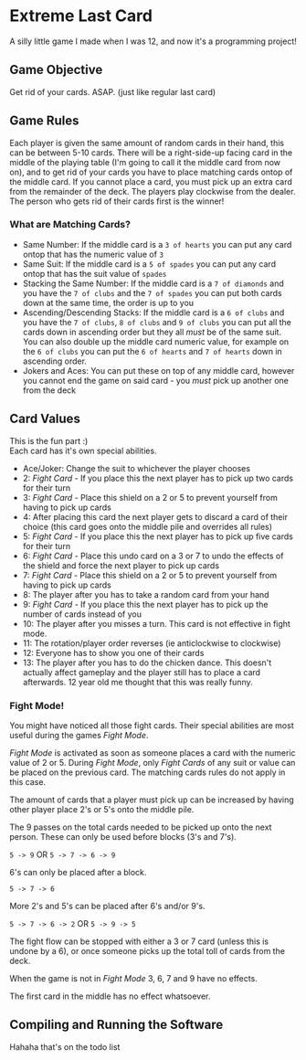 # Extreme Last Card

A silly little game I made when I was 12, and now it's a programming project!

## Game Objective
Get rid of your cards. ASAP. (just like regular last card)

## Game Rules

Each player is given the same amount of random cards in their hand, this can be between 5-10 cards. There will be a right-side-up facing card in the middle of the playing table (I'm going to call it the middle card from now on), and to get rid of your cards you have to place matching cards ontop of the middle card. If you cannot place a card, you must pick up an extra card from the remainder of the deck. The players play clockwise from the dealer. <br> The person who gets rid of their cards first is the winner!

### What are Matching Cards?

- Same Number: If the middle card is a `3 of hearts` you can put any card ontop that has the numeric value of `3`
- Same Suit: If the middle card is a `5 of spades` you can put any card ontop that has the suit value of `spades`
- Stacking the Same Number: If the middle card is a `7 of diamonds` and you have the `7 of clubs` and the `7 of spades` you can put both cards down at the same time, the order is up to you
- Ascending/Descending Stacks: If the middle card is a `6 of clubs` and you have the `7 of clubs`, `8 of clubs` and `9 of clubs` you can put all the cards down in ascending order but they all <i>must</i> be of the same suit. You can also double up the middle card numeric value, for example on the `6 of clubs` you can put the `6 of hearts` and `7 of hearts` down in ascending order.
- Jokers and Aces: You can put these on top of any middle card, however you cannot end the game on said card - you <i>must</i> pick up another one from the deck

## Card Values

This is the fun part :) <br> Each card has it's own special abilities. <br>
- Ace/Joker: Change the suit to whichever the player chooses
- 2: <i>Fight Card</i> - If you place this the next player has to pick up two cards for their turn
- 3: <i>Fight Card</i> - Place this shield on a 2 or 5 to prevent yourself from having to pick up cards
- 4: After placing this card the next player gets to discard a card of their choice (this card goes onto the middle pile and overrides all rules)
- 5: <i>Fight Card</i> - If you place this the next player has to pick up five cards for their turn
- 6: <i>Fight Card</i> - Place this undo card on a 3 or 7 to undo the effects of the shield and force the next player to pick up cards
- 7: <i>Fight Card</i> - Place this shield on a 2 or 5 to prevent yourself from having to pick up cards
- 8: The player after you has to take a random card from your hand
- 9: <i>Fight Card</i> - If you place this the next player has to pick up the number of cards instead of you
- 10: The player after you misses a turn. This card is not effective in fight mode.
- 11: The rotation/player order reverses (ie anticlockwise to clockwise)
- 12: Everyone has to show you one of their cards
- 13: The player after you has to do the chicken dance. This doesn't actually affect gameplay and the player still has to place a card afterwards. 12 year old me thought that this was really funny.

### Fight Mode!
You might have noticed all those fight cards. Their special abilities are most useful during the games <i>Fight Mode</i>.

<i>Fight Mode</i> is activated as soon as someone places a card with the numeric value of 2 or 5. During <i>Fight Mode</i>, only <i>Fight Cards</i> of any suit or value can be placed on the previous card. The matching cards rules do not apply in this case. 

The amount of cards that a player must pick up can be increased by having other player place 2's or 5's onto the middle pile. 

The 9 passes on the total cards needed to be picked up onto the next person. These can only be used before blocks (3's and 7's).

`5 -> 9` OR `5 -> 7 -> 6 -> 9`

6's can only be placed after a block.

`5 -> 7 -> 6`

More 2's and 5's can be placed after 6's and/or 9's.

`5 -> 7 -> 6 -> 2` OR `5 -> 9 -> 5`

The fight flow can be stopped with either a 3 or 7 card (unless this is undone by a 6), or once someone picks up the total toll of cards from the deck.

When the game is not in <i>Fight Mode</i> 3, 6, 7 and 9 have no effects.

The first card in the middle has no effect whatsoever.

## Compiling and Running the Software

Hahaha that's on the todo list